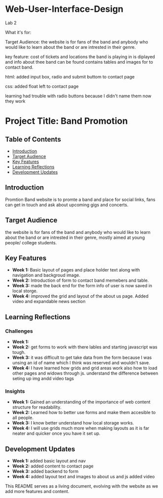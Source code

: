 # Web-User-Interface-Design

Lab 2

What it's for: 

Target Audience: the website is for fans of the band and anybody who would like to learn about the band or are intrested in their genre.

key feature: cost of tickets and locations the band is playing in is diplayed and info about thee band can be found contains tables and images for to contact band.

html: 
added input box, radio and submit buttom to contact page

css:
added float left to contact page 



learning
had trouble with radio buttons because I didn't name them now they work

# Project Title: Band Promotion

## Table of Contents
- [Introduction](#introduction)
- [Target Audience](#target-audience)
- [Key Features](#key-features)
- [Learning Reflections](#learning-reflections)
- [Development Updates](#development-updates)

## Introduction
Promtion Band website is to promte a band and place for social links, fans can get in touch and ask about upcoming gigs and concerts.

## Target Audience
the website is for fans of the band and anybody who would like to learn about the band or are intrested in their genre, mostly aimed at young people/ college students.

## Key Features
- **Week 1:** Basic layout of pages and place holder text along with navigation and backgroud image.
- **Week 2:** Introduction of form to contact band memebers and table.
- **Week 3:** made the back end for the form info of user is now saved in local storge.
- **Week 4:** improved the grid and layout of the about us page. Added video and expandable news section

## Learning Reflections
### Challenges
- **Week 1:** 
- **Week 2:** get forms to work with there lables and starting javascript was tough.
- **Week 3:** it was difficult to get take data from the form because I was unsing an id of name which I think was reserved and wouldn't save.
- **Week 4:** I have learned how grids and grid areas work also how to load other pages and widows through js. understand the difference between seting up img andd video tags

### Insights
- **Week 1:** Gained an understanding of the importance of web content structure for readability.
- **Week 2:** Learned how to better use forms and make them accesible to all people.
- **Week 3:** I know better understand how local storage works.
- **Week 4:** I will use grids much more when making layouts as it is far neater and quicker once you have it set up.

## Development Updates
- **Week 1:** added basic layout and nav
- **Week 2:** added content to contact page
- **Week 3:** added backend to form
- **Week 4:** added layout text and images to about us and js added video


This README serves as a living document, evolving with the website as we add more features and content.


